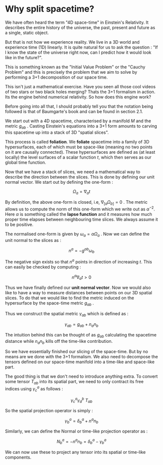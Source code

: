 # Why split spacetime?

We have often heard the term "4D space-time" in Einstein's Relativity. It describes the entire history of the universe, the past, present and future as a single, static object. 

But that is not how we experience reality. We live in a 3D world and experience time (1D) linearly. It is quite natural for us to ask the question : "If I know the state of the universe right now, can I predict how it would look like in the future?".

This is something known as the "Initial Value Problem" or the "Cauchy Problem" and this is precisely the problem that we aim to solve by performing a 3+1 decomposition of our space time.

This isn't just a mathematical exercise. Have you seen all those cool videos of two stars or two black holes merging? Thats the 3+1 formalism in action. Its the engine behind numerical relativity. So how does this engine work?

Before going into all that, I should probably tell you that the notation being followed is that of Baumgarte's book and can be found in section 2.1.

We start out with a 4D spacetime, characterised by a manifold $M$ and the metric $g_{ab}$ . Casting Einstein's equations into a 3+1 form amounts to carving this spacetime up into a stack of 3D "spatial slices".

This process is called **foliation**. We **foliate** spacetime into a family of 3D hypersurfaces, each of which must be space-like (meaning no  two points on it are causally connected). These hypersurfaces are defined as (at least locally) the level surfaces of a scalar function $t$, which then serves as our global time function.

Now that we have a stack of slices, we need a mathematical way to describe the direction between the slices. This is done by defining our unit normal vector. We start out by defining the one-form :

$$
\Omega _{a} = \nabla _{a} t
$$

By definition, the above one-form is closed, i.e, $\nabla _{[a} \Omega _{b]} = 0$ . The metric allows us to compute the norm of this one-form which we write out as $\alpha^{-2}$. Here $\alpha$ is something called the **lapse function** and it measures how much proper time elapses between neighbouring time slices. We always assume it to be positive.

The normalised one-form is given by $\omega _a = \alpha \Omega _a$ . Now we can define the unit normal to the slices as :

$$
n^a = -g^{ab}\omega _{b}
$$

The negative sign exists so that $n^a$ points in direction of increasing $t$. This can easily be checked by computing :

$$
n^a \nabla _{a} t > 0
$$

Thus we have finally defined our **unit normal vector**. Now we would also like to have a way to measure distances between points on our 3D spatial slices. To do that we would like to find the metric induced on the hypersurface by the space-time metric $g_{ab}$ .

Thus we construct the spatial metric $\gamma _{ab}$ which is defined as :

$$
\gamma _{ab} = g _{ab} + n _{a} n _{b}
$$

The intuition behind this can be thought of as $g_{ab}$ calculating the spacetime distance while $n _{a} n _{b}$ kills off the time-like contribution.

So we have essentially finished our slicing of the space-time. But by no means are we done with the 3+1 formalism. We also need to decompose the tensors defined on our space-time manifold into a time-like and space-like part.

The good thing is that we don't need to introduce anything extra. To convert some tensor $T _{ab}$ into its spatial part, we need to only contract its free indices using $\gamma _{c}^a$ as follows :

$$
\gamma^a _{c} \gamma _{d}^b \ T _{ab}
$$

So the spatial projection operator is simply :

$$
\gamma^a _{b} = \delta^a _{b} + n^a n _{b}
$$

Similarly, we can define the Normal or time-like projection operator as :

$$
N^a _{b} = -n^a n _{b} = \delta^a _{b} - \gamma^a _{b}
$$

We can now use these to project any tensor into its spatial or time-like components. 

